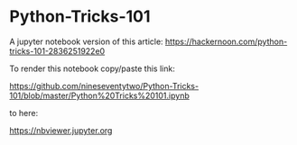 # Python-Tricks-101
A jupyter notebook version of this article:
https://hackernoon.com/python-tricks-101-2836251922e0

To render this notebook copy/paste this link:

https://github.com/nineseventytwo/Python-Tricks-101/blob/master/Python%20Tricks%20101.ipynb

to here:

https://nbviewer.jupyter.org
